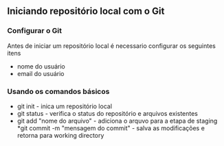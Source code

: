 ## Iniciando repositório local com o Git

### Configurar o Git

Antes de iniciar um repositório local é necessario configurar os seguintes itens

* nome do usuário
* email do usuário

### Usando os comandos básicos
* git init - inica um repositório local
* git status - verifica o status do repositório e arquivos existentes
* git add "nome do arquivo" -  adiciona o arquvo para a etapa de staging
*git commit -m "mensagem do commit" - salva as modificações e retorna para working directory